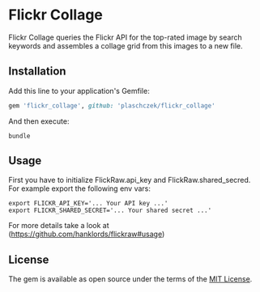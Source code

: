 # Flickr Collage

Flickr Collage queries the Flickr API for the top-rated image by search keywords and assembles a collage grid from this images to a new file.


## Installation

Add this line to your application's Gemfile:

```ruby
gem 'flickr_collage', github: 'plaschczek/flickr_collage'
```

And then execute:

```console
bundle
```

## Usage

First you have to initialize FlickRaw.api_key and FlickRaw.shared_secred.<br />
For example export the following env vars:

```console
export FLICKR_API_KEY='... Your API key ...'
export FLICKR_SHARED_SECRET='... Your shared secret ...'
```

For more details take a look at (https://github.com/hanklords/flickraw#usage)

## License

The gem is available as open source under the terms of the [MIT License](http://opensource.org/licenses/MIT).
